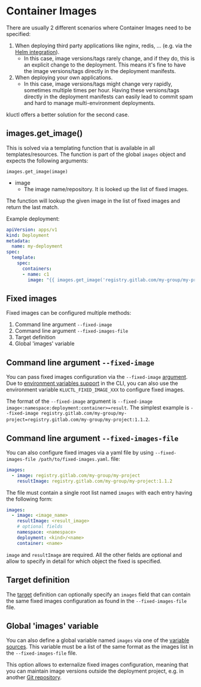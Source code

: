 <!-- This comment is uncommented when auto-synced to www-kluctl.io

---
title: "Container Images"
linkTitle: "Container Images"
weight: 3
description: >
    Dynamic configuration of container images.
---
-->

# Container Images

There are usually 2 different scenarios where Container Images need to be specified:
1. When deploying third party applications like nginx, redis, ... (e.g. via the [Helm integration](./helm.md)). <br>
   * In this case, image versions/tags rarely change, and if they do, this is an explicit change to the deployment. This
     means it's fine to have the image versions/tags directly in the deployment manifests.
2. When deploying your own applications. <br>
   * In this case, image versions/tags might change very rapidly, sometimes multiple times per hour. Having these
     versions/tags directly in the deployment manifests can easily lead to commit spam and hard to manage 
     multi-environment deployments.
     
kluctl offers a better solution for the second case.

## images.get_image()

This is solved via a templating function that is available in all templates/resources. The function is part of the global
`images` object and expects the following arguments:

`images.get_image(image)`

* image
    * The image name/repository. It is looked up the list of fixed images.

The function will lookup the given image in the list of fixed images and return the last match.

Example deployment:

```yaml
apiVersion: apps/v1
kind: Deployment
metadata:
  name: my-deployment
spec:
  template:
    spec:
      containers:
      - name: c1
        image: "{{ images.get_image('registry.gitlab.com/my-group/my-project') }}"
```

## Fixed images

Fixed images can be configured multiple methods:
1. Command line argument `--fixed-image`
2. Command line argument `--fixed-images-file`
3. Target definition
4. Global 'images' variable

## Command line argument `--fixed-image`

You can pass fixed images configuration via the `--fixed-image` [argument](../commands/common-arguments.md#image-arguments).
Due to [environment variables support](../commands/environment-variables.md) in the CLI, you can also use the
environment variable `KLUCTL_FIXED_IMAGE_XXX` to configure fixed images.

The format of the `--fixed-image` argument is `--fixed-image image<:namespace:deployment:container>=result`. The simplest
example is `--fixed-image registry.gitlab.com/my-group/my-project=registry.gitlab.com/my-group/my-project:1.1.2`.

## Command line argument `--fixed-images-file`

You can also configure fixed images via a yaml file by using `--fixed-images-file /path/to/fixed-images.yaml`.
file:

```yaml
images:
  - image: registry.gitlab.com/my-group/my-project
    resultImage: registry.gitlab.com/my-group/my-project:1.1.2
```

The file must contain a single root list named `images` with each entry having the following form:

```yaml
images:
  - image: <image_name>
    resultImage: <result_image>
    # optional fields
    namespace: <namespace>
    deployment: <kind>/<name>
    container: <name>
```

`image` and `resultImage` are required. All the other fields are optional and allow to specify in detail for which
object the fixed is specified.

## Target definition

The [target](../kluctl-project/targets/README.md#targets) definition can optionally specify an `images` field that can
contain the same fixed images configuration as found in the `--fixed-images-file` file.

## Global 'images' variable

You can also define a global variable named `images` via one of the [variable sources](../templating/variable-sources.md).
This variable must be a list of the same format as the images list in the `--fixed-images-file` file.

This option allows to externalize fixed images configuration, meaning that you can maintain image versions outside
the deployment project, e.g. in another [Git repository](../templating/variable-sources.md#git).
